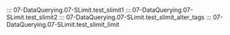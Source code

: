 ::: 07-DataQuerying.07-SLimit.test_slimit1
::: 07-DataQuerying.07-SLimit.test_slimit2
::: 07-DataQuerying.07-SLimit.test_slimit_alter_tags
::: 07-DataQuerying.07-SLimit.test_slimit_limit
